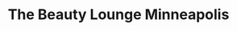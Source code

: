 ---
title: "The Beauty Lounge Minneapolis"
url: /minneapolis/the-beauty-lounge-minneapolis/
shop: hairdresser
---